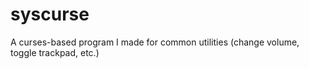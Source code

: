 # syscurse
A curses-based program I made for common utilities (change volume, toggle trackpad, etc.)
